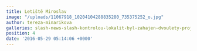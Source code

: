 ```yaml
---
title: Letiště Miroslav
image: "/uploads/11067918_10204104288835280_735375252_o.jpg"
author: tereza-minarikova
galleries: slash-news-slash-kontrolou-lokalit-byl-zahajen-dvoulety-projekt
position: 4
date: '2016-05-29 05:14:06 +0000'
---
```

